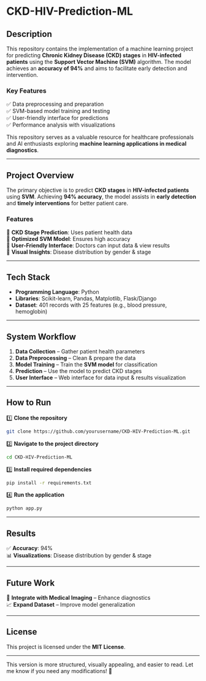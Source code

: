 
# **CKD-HIV-Prediction-ML**  

## **Description**  
This repository contains the implementation of a machine learning project for predicting **Chronic Kidney Disease (CKD) stages** in **HIV-infected patients** using the **Support Vector Machine (SVM)** algorithm. The model achieves an **accuracy of 94%** and aims to facilitate early detection and intervention.  

### **Key Features**  
✅ Data preprocessing and preparation  
✅ SVM-based model training and testing  
✅ User-friendly interface for predictions  
✅ Performance analysis with visualizations  

This repository serves as a valuable resource for healthcare professionals and AI enthusiasts exploring **machine learning applications in medical diagnostics**.  

---

## **Project Overview**  
The primary objective is to predict **CKD stages** in **HIV-infected patients** using **SVM**. Achieving **94% accuracy**, the model assists in **early detection** and **timely interventions** for better patient care.  

### **Features**  
🔹 **CKD Stage Prediction**: Uses patient health data  
🔹 **Optimized SVM Model**: Ensures high accuracy  
🔹 **User-Friendly Interface**: Doctors can input data & view results  
🔹 **Visual Insights**: Disease distribution by gender & stage  

---

## **Tech Stack**  
- **Programming Language**: Python  
- **Libraries**: Scikit-learn, Pandas, Matplotlib, Flask/Django  
- **Dataset**: 401 records with 25 features (e.g., blood pressure, hemoglobin)  

---

## **System Workflow**  
1. **Data Collection** – Gather patient health parameters  
2. **Data Preprocessing** – Clean & prepare the data  
3. **Model Training** – Train the **SVM model** for classification  
4. **Prediction** – Use the model to predict CKD stages  
5. **User Interface** – Web interface for data input & results visualization  

---

## **How to Run**  

1️⃣ **Clone the repository**  
```bash
git clone https://github.com/yourusername/CKD-HIV-Prediction-ML.git
```  

2️⃣ **Navigate to the project directory**  
```bash
cd CKD-HIV-Prediction-ML
```  

3️⃣ **Install required dependencies**  
```bash
pip install -r requirements.txt
```  

4️⃣ **Run the application**  
```bash
python app.py
```  

---

## **Results**  
✅ **Accuracy**: 94%  
📊 **Visualizations**: Disease distribution by gender & stage  

---

## **Future Work**  
🚀 **Integrate with Medical Imaging** – Enhance diagnostics  
📈 **Expand Dataset** – Improve model generalization  

---

## **License**  
This project is licensed under the **MIT License**.  

---

This version is more structured, visually appealing, and easier to read. Let me know if you need any modifications! 🚀
